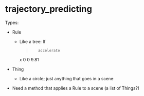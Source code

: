 # trajectory_predicting

Types:

- Rule
  - Like a tree:
          If
      >        accelerate
     x 0       0     9.81

- Thing
  - Like a circle; just anything that goes in a scene
 
- Need a method that applies a Rule to a scene (a list of Things?)
